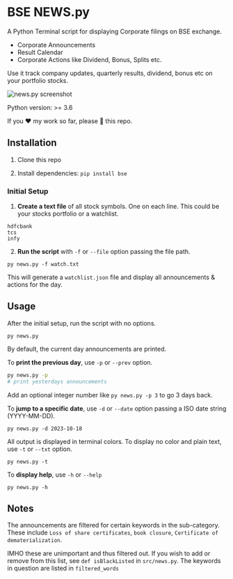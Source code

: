 # BSE NEWS.py

A Python Terminal script for displaying Corporate filings on BSE exchange.

- Corporate Announcements
- Result Calendar
- Corporate Actions like Dividend, Bonus, Splits etc.

Use it track company updates, quarterly results, dividend, bonus etc on your portfolio stocks.

![news.py screenshot](https://res.cloudinary.com/doyu4uovr/image/upload/s--RpyXwBKg--/c_scale,f_auto,w_800/v1698149118/stock-news/news_t3l3o8.png)

Python version: >= 3.6

If you ❤️ my work so far, please 🌟 this repo.

## Installation

1. Clone this repo

2. Install dependencies: `pip install bse`

### Initial Setup

1. **Create a text file** of all stock symbols. One on each line. This could be your stocks portfolio or a watchlist.

```
hdfcbank
tcs
infy
```

2. **Run the script** with `-f` or `--file` option passing the file path.

`py news.py -f watch.txt`

This will generate a `watchlist.json` file and display all announcements & actions for the day.

## Usage

After the initial setup, run the script with no options.

`py news.py`

By default, the current day announcements are printed.

To **print the previous day**, use `-p` or `--prev` option.

```bash
py news.py -p
# print yesterdays announcements
```

Add an optional integer number like `py news.py -p 3` to go 3 days back.

To **jump to a specific date**, use `-d` or `--date` option passing a ISO date string (YYYY-MM-DD).

`py news.py -d 2023-10-18`

All output is displayed in terminal colors. To display no color and plain text, use `-t` or `--txt` option.

`py news.py -t`

To **display help**, use `-h` or `--help`

`py news.py -h`

## Notes

The announcements are filtered for certain keywords in the sub-category. These include `Loss of share certificates`, `book closure`, `Certificate of dematerialization`.

IMHO these are unimportant and thus filtered out. If you wish to add or remove from this list, see `def isBlackListed` in `src/news.py`. The keywords in question are listed in `filtered_words`
